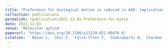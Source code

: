 ```yaml
---
title: "Preference for biological motion is reduced in ASD: implications for clinical trials and the search for biomarkers."
collection: publications
permalink: /publication/2021-12-01-Preference-for-biolo
date: 2021-12-01
venue: 'Molecular autism'
paperurl: 'https://doi.org/10.1186/s13229-021-00476-0'
citation: ' Mason L,  Shic F,  Falck-Ytter T,  Chakrabarti B,  Charman T,  Loth E,  Tillmann J,  Banaschewski T,  Baron-Cohen S,  Boelte S,  Buitelaar J,  Durston S,  LEAP Team*, &quot;Preference for biological motion is reduced in ASD: implications for clinical trials and the search for biomarkers..&quot; Molecular autism, 2021.'
---
```

